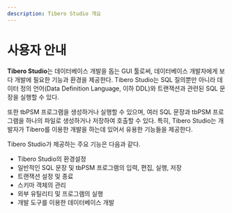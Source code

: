 ```yaml
---
description: Tibero Studio 개요
---
```


# 사용자 안내

**Tibero Studio**는 데이터베이스 개발을 돕는 GUI 툴로써, 데이터베이스 개발자에게 보다 개발에 필요한 기능과 환경을 제공한다. Tibero Studio는 SQL 질의뿐만 아니라 데이터 정의 언어(Data Definition Language, 이하 DDL)와 트랜잭션과 관련된 SQL 문장을 실행할 수 있다.

또한 tbPSM 프로그램을 생성하거나 실행할 수 있으며, 여러 SQL 문장과 tbPSM 프로그램을 하나의 파일로 생성하거나 저장하여 호출할 수 있다. 특히, Tibero Studio는 개발자가 Tibero를 이용한 개발을 하는데 있어서 유용한 기능들을 제공한다.

Tibero Studio가 제공하는 주요 기능은 다음과 같다.

* Tibero Studio의 환경설정
* 일반적인 SQL 문장 및 tbPSM 프로그램의 입력, 편집, 실행, 저장
* 트랜잭션 설정 및 종료
* 스키마 객체의 관리
* 외부 유틸리티 및 프로그램의 실행
* 개발 도구를 이용한 데이터베이스 개발
